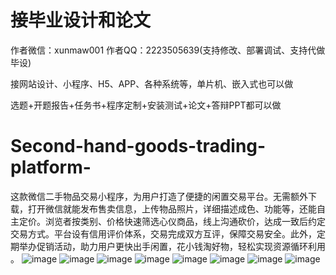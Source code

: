 # 接毕业设计和论文
作者微信：xunmaw001  作者QQ：2223505639(支持修改、部署调试、支持代做毕设)

接网站设计、小程序、H5、APP、各种系统等，单片机、嵌入式也可以做

选题+开题报告+任务书+程序定制+安装测试+论文+答辩PPT都可以做
# Second-hand-goods-trading-platform-
这款微信二手物品交易小程序，为用户打造了便捷的闲置交易平台。无需额外下载，打开微信就能发布售卖信息，上传物品照片，详细描述成色、功能等，还能自主定价。浏览者按类别、价格快速筛选心仪商品，线上沟通砍价，达成一致后约定交易方式。平台设有信用评价体系，交易完成双方互评，保障交易安全。此外，定期举办促销活动，助力用户更快出手闲置，花小钱淘好物，轻松实现资源循环利用 。
![image](https://github.com/user-attachments/assets/a6775a79-c734-4a0c-b5f3-937a66a53c5d)
![image](https://github.com/user-attachments/assets/256c2dd4-dbd0-4558-8f91-b3a863562f47)
![image](https://github.com/user-attachments/assets/d81e8316-ecc5-41ef-9749-0337df0635c0)
![image](https://github.com/user-attachments/assets/b092742f-d1e3-41f1-aaa4-cf81a13eaeba)
![image](https://github.com/user-attachments/assets/cd5180b5-26f3-438b-9e20-9dd1f6a2485a)
![image](https://github.com/user-attachments/assets/b2b069f7-db2a-4fa9-bb46-83eab13bcf12)
![image](https://github.com/user-attachments/assets/e6eb4673-dbdd-4ec1-9104-b94b0e14d47e)
![image](https://github.com/user-attachments/assets/698fc1b7-8d38-4b52-8f51-aa43ae1f96b7)
